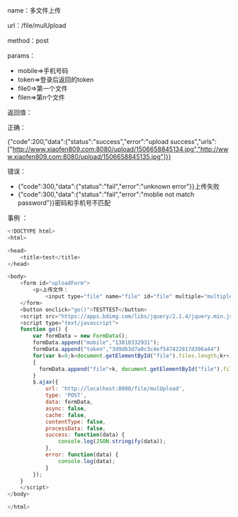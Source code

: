 name：多文件上传

url：/file/mulUpload

method：post

params：

* mobile=&gt;手机号码
* token=&gt;登录后返回的token
* file0=&gt;第一个文件
* filen=&gt;第n个文件

返回值：

正确：

{"code":200,"data":{"status":"success","error":"upload success","urls":["http://www.xiaofen809.com:8080/upload/1506658845134.jpg","http://www.xiaofen809.com:8080/upload/1506658845135.jpg"]}}

错误：

* {"code":300,"data":{"status":"fail","error":"unknown error"}}上传失败
* {"code":300,"data":{"status":"fail","error":"moblie not match password"}}密码和手机号不匹配

事例 ：

```js
<!DOCTYPE html>
<html>

<head>
    <title>test</title>
</head>

<body>
    <form id="uploadForm">
        <p>上传文件：
            <input type="file" name="file" id="file" multiple="multiple" />
    </form>
    <button onclick="go()">TESTTEST</button>
    <script src="https://apps.bdimg.com/libs/jquery/2.1.4/jquery.min.js"></script>
    <script type="text/javascript">
    function go() {
        var formData = new FormData();
        formData.append("mobile","13810332931");
        formData.append("token","3d9db3d7a0c3c4ef547422817d396a44")
        for(var k=0;k<document.getElementById("file").files.length;k++)
        {
          formData.append("file"+k, document.getElementById("file").files[k]);//第一个参数是文件实例名，可以再后台作为files的引用来遍历所有文件,第二个是文件实例
        }
        $.ajax({
            url: 'http://localhost:8080/file/mulUpload',
            type: 'POST',
            data: formData,
            async: false,
            cache: false,
            contentType: false,
            processData: false,
            success: function(data) {
                console.log(JSON.stringify(data));
            },
            error: function(data) {
                console.log(data);
            }
        });
    }
    </script>
</body>

</html>
```



